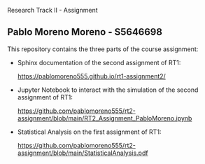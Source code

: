 Research Track II - Assignment

Pablo Moreno Moreno - S5646698 
----------------------

This repository contains the three parts of the course assignment:

- Sphinx documentation of the second assignment of RT1: 

  https://pablomoreno555.github.io/rt1-assignment2/

- Jupyter Notebook to interact with the simulation of the second assignment of RT1:
  
  https://github.com/pablomoreno555/rt2-assignment/blob/main/RT2_Assignment_PabloMoreno.ipynb

- Statistical Analysis on the first assignment of RT1:
  
  https://github.com/pablomoreno555/rt2-assignment/blob/main/StatisticalAnalysis.pdf
  
